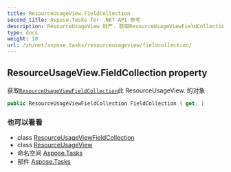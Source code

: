 ```yaml
---
title: ResourceUsageView.FieldCollection
second_title: Aspose.Tasks for .NET API 参考
description: ResourceUsageView 财产. 获取ResourceUsageViewFieldCollection此 ResourceUsageView. 的对象
type: docs
weight: 10
url: /zh/net/aspose.tasks/resourceusageview/fieldcollection/
---
```

## ResourceUsageView.FieldCollection property

获取[`ResourceUsageViewFieldCollection`](../../resourceusageviewfieldcollection/)此 ResourceUsageView. 的对象

```csharp
public ResourceUsageViewFieldCollection FieldCollection { get; }
```

### 也可以看看

* class [ResourceUsageViewFieldCollection](../../resourceusageviewfieldcollection/)
* class [ResourceUsageView](../)
* 命名空间 [Aspose.Tasks](../../resourceusageview/)
* 部件 [Aspose.Tasks](../../../)


